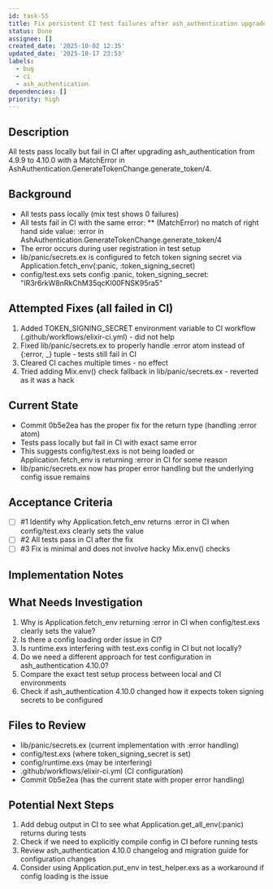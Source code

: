 ```yaml
---
id: task-55
title: Fix persistent CI test failures after ash_authentication upgrade to 4.10.0
status: Done
assignee: []
created_date: '2025-10-02 12:35'
updated_date: '2025-10-17 23:53'
labels:
  - bug
  - ci
  - ash_authentication
dependencies: []
priority: high
---
```


## Description

<!-- SECTION:DESCRIPTION:BEGIN -->
All tests pass locally but fail in CI after upgrading ash_authentication from 4.9.9 to 4.10.0 with a MatchError in AshAuthentication.GenerateTokenChange.generate_token/4.

## Background
- All tests pass locally (mix test shows 0 failures)
- All tests fail in CI with the same error: ** (MatchError) no match of right hand side value: :error in AshAuthentication.GenerateTokenChange.generate_token/4
- The error occurs during user registration in test setup
- lib/panic/secrets.ex is configured to fetch token signing secret via Application.fetch_env(:panic, :token_signing_secret)
- config/test.exs sets config :panic, token_signing_secret: "lR3r6rkW8nRkChM35qcKl00FNSK95ra5"

## Attempted Fixes (all failed in CI)
1. Added TOKEN_SIGNING_SECRET environment variable to CI workflow (.github/workflows/elixir-ci.yml) - did not help
2. Fixed lib/panic/secrets.ex to properly handle :error atom instead of {:error, _} tuple - tests still fail in CI
3. Cleared CI caches multiple times - no effect
4. Tried adding Mix.env() check fallback in lib/panic/secrets.ex - reverted as it was a hack

## Current State
- Commit 0b5e2ea has the proper fix for the return type (handling :error atom)
- Tests pass locally but fail in CI with exact same error
- This suggests config/test.exs is not being loaded or Application.fetch_env is returning :error in CI for some reason
- lib/panic/secrets.ex now has proper error handling but the underlying config issue remains
<!-- SECTION:DESCRIPTION:END -->

## Acceptance Criteria
<!-- AC:BEGIN -->
- [ ] #1 Identify why Application.fetch_env returns :error in CI when config/test.exs clearly sets the value
- [ ] #2 All tests pass in CI after the fix
- [ ] #3 Fix is minimal and does not involve hacky Mix.env() checks
<!-- AC:END -->

## Implementation Notes

<!-- SECTION:NOTES:BEGIN -->
## What Needs Investigation
1. Why is Application.fetch_env returning :error in CI when config/test.exs clearly sets the value?
2. Is there a config loading order issue in CI?
3. Is runtime.exs interfering with test.exs config in CI but not locally?
4. Do we need a different approach for test configuration in ash_authentication 4.10.0?
5. Compare the exact test setup process between local and CI environments
6. Check if ash_authentication 4.10.0 changed how it expects token signing secrets to be configured

## Files to Review
- lib/panic/secrets.ex (current implementation with :error handling)
- config/test.exs (where token_signing_secret is set)
- config/runtime.exs (may be interfering)
- .github/workflows/elixir-ci.yml (CI configuration)
- Commit 0b5e2ea (has the current state with proper error handling)

## Potential Next Steps
1. Add debug output in CI to see what Application.get_all_env(:panic) returns during tests
2. Check if we need to explicitly compile config in CI before running tests
3. Review ash_authentication 4.10.0 changelog and migration guide for configuration changes
4. Consider using Application.put_env in test_helper.exs as a workaround if config loading is the issue
<!-- SECTION:NOTES:END -->
